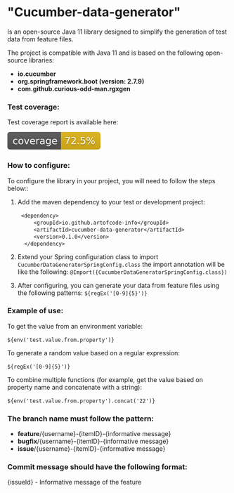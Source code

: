 # "Cucumber-data-generator" 
Is an open-source Java 11 library designed to simplify the generation of test data from feature files.

The project is compatible with Java 11 and is based on the following open-source libraries:

* **io.cucumber**
* **org.springframework.boot (version: 2.7.9)**
* **com.github.curious-odd-man.rgxgen**

### Test coverage:
Test coverage report is available here:

![test coverage](.github/badges/jacoco.svg)

### How to configure:

To configure the library in your project, you will need to follow the steps below::

1. Add the maven dependency to your test or development project:

        <dependency>
            <groupId>io.github.artofcode-info</groupId>
            <artifactId>cucumber-data-generator</artifactId>
            <version>0.1.0</version>
         </dependency>

2. Extend your Spring configuration class to import
   `CucumberDataGeneratorSpringConfig.class` the import annotation will be like the following:
   `@Import({CucumberDataGeneratorSpringConfig.class})`

3. After configuring, you can generate your data from feature files using the following patterns: `${regEx('[0-9]{5}')} `

### Example of use:

To get the value from an environment variable:

    ${env('test.value.from.property')}

To generate a random value based on a regular expression:

    ${regEx('[0-9]{5}')}

To combine multiple functions (for example, get the value based on property name and concatenate with a string):

    ${env('test.value.from.property').concat('22')}

### The branch name must follow the pattern:

* **feature**/{username}-{itemID}-{informative message}
* **bugfix**/{username}-{itemID}-{informative message}
* **issue**/{username}-{itemID}-{informative message}

### Commit message should have the following format:

{issueId} - Informative message of the feature
